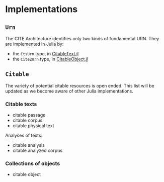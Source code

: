 # Implementations

## `Urn`

The CITE Architecture identifies only two kinds of fundamental URN.  They are implemented in Julia by:

- the `CtsUrn` type, in [CitableText.jl](https://github.com/cite-architecture/CitableText.jl)
- the `Cite2Urn` type, in [CitableObject.jl](https://github.com/cite-architecture/CitableObject.jl)



## `Citable`

The variety of potential citable resources is open ended.  This list will be updated as we become aware of other Julia implementations.

### Citable texts

- citable passage
- citable corpus
- citable physical text

Analyses of texts:

- citable analysis
- citable analyzed corpus


### Collections of objects

- citable object



